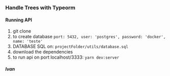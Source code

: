 ### Handle Trees with Typeorm

#### Running API
1. git clone
2. to create database `port: 5432, user: 'postgres', password: 'docker', name: 'teste'`
3. DATABASE SQL on: `projectFolder/utils/database.sql`
3. download the dependencies
4. to run api on port localhost/3333: `yarn dev:server`

##### Ivan
